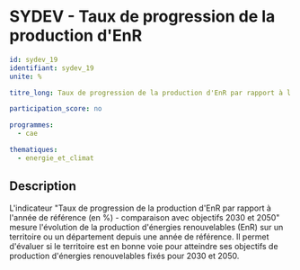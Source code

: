 # SYDEV - Taux de progression de la production d'EnR
```yaml
id: sydev_19
identifiant: sydev_19
unite: %

titre_long: Taux de progression de la production d'EnR par rapport à l'année de référence (en %) en comparaison avec objectifs 2030 et 2050

participation_score: no

programmes:
  - cae

thematiques:
  - energie_et_climat
```
## Description
L'indicateur "Taux de progression de la production d'EnR par rapport à l'année de référence (en %) - comparaison avec objectifs 2030 et 2050" mesure l'évolution de la production d'énergies renouvelables (EnR) sur un territoire ou un département depuis une année de référence. Il permet d'évaluer si le territoire est en bonne voie pour atteindre ses objectifs de production d'énergies renouvelables fixés pour 2030 et 2050.
